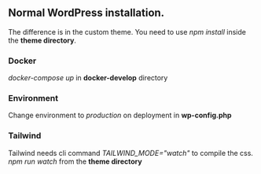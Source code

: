 ## Normal WordPress installation.

The difference is in the custom theme. You need to use _npm install_ inside the **theme directory**.

### Docker

_docker-compose up_ in **docker-develop** directory

### Environment

Change environment to _production_ on deployment in **wp-config.php**

### Tailwind

Tailwind needs cli command _TAILWIND_MODE="watch"_ to compile the css.
_npm run watch_ from the **theme directory**
